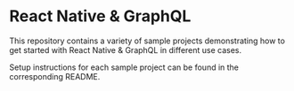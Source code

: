# React Native & GraphQL

This repository contains a variety of sample projects demonstrating how to get started with React Native & GraphQL in different use cases.

Setup instructions for each sample project can be found in the corresponding README.
